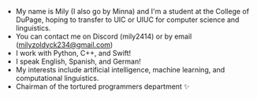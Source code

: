 - My name is Mily (I also go by Minna) and I'm a student at the College of DuPage, hoping to transfer to UIC or UIUC for computer science and linguistics.
- You can contact me on Discord (mily2414) or by email (milyzoldyck234@gmail.com)
- I work with Python, C++, and Swift!
- I speak English, Spanish, and German!
- My interests include artificial intelligence, machine learning, and computational linguistics.
- Chairman of the tortured programmers department ✨

<!---
mi55a/mi55a is a ✨ special ✨ repository because its `README.md` (this file) appears on your GitHub profile.
You can click the Preview link to take a look at your changes.
--->
